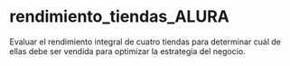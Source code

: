 # rendimiento_tiendas_ALURA
Evaluar el rendimiento integral de cuatro tiendas para determinar cuál de ellas debe ser vendida para optimizar la estrategia del negocio.

